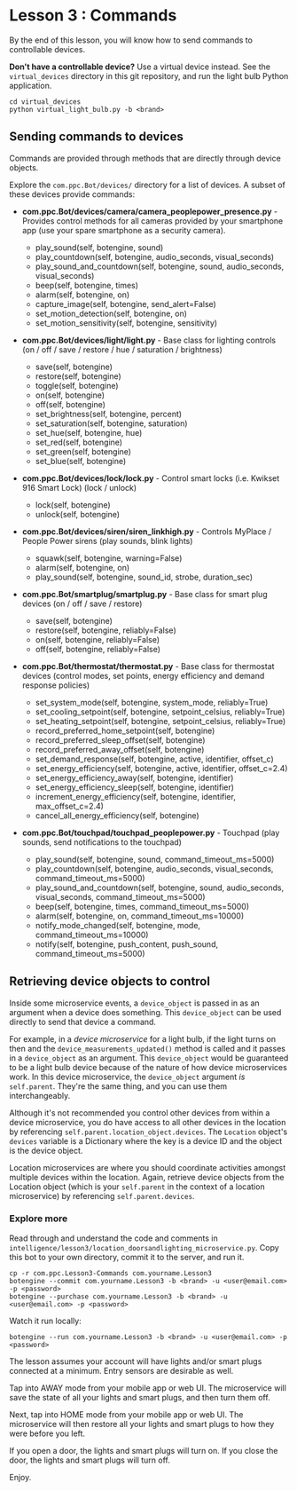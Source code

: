 # Lesson 3 : Commands

By the end of this lesson, you will know how to send commands to controllable devices.

**Don't have a controllable device?** Use a virtual device instead. See the `virtual_devices` directory in this git repository, and run the light bulb Python application.

    cd virtual_devices
    python virtual_light_bulb.py -b <brand>

## Sending commands to devices

Commands are provided through methods that are directly through device objects. 

Explore the `com.ppc.Bot/devices/` directory for a list of devices. A subset of these devices provide commands:

* **com.ppc.Bot/devices/camera/camera_peoplepower_presence.py**     - Provides control methods for all cameras provided by your smartphone app (use your spare smartphone as a security camera).
    * play_sound(self, botengine, sound)
    * play_countdown(self, botengine, audio_seconds, visual_seconds)
    * play_sound_and_countdown(self, botengine, sound, audio_seconds, visual_seconds)
    * beep(self, botengine, times)
    * alarm(self, botengine, on)
    * capture_image(self, botengine, send_alert=False)
    * set_motion_detection(self, botengine, on)
    * set_motion_sensitivity(self, botengine, sensitivity)
    
* **com.ppc.Bot/devices/light/light.py**                            - Base class for lighting controls (on / off / save / restore / hue / saturation / brightness)
    * save(self, botengine)
    * restore(self, botengine)
    * toggle(self, botengine)
    * on(self, botengine)
    * off(self, botengine)
    * set_brightness(self, botengine, percent)
    * set_saturation(self, botengine, saturation)
    * set_hue(self, botengine, hue)
    * set_red(self, botengine)
    * set_green(self, botengine)
    * set_blue(self, botengine)
    
* **com.ppc.Bot/devices/lock/lock.py**                              - Control smart locks (i.e. Kwikset 916 Smart Lock) (lock / unlock)
    * lock(self, botengine)
    * unlock(self, botengine)

* **com.ppc.Bot/devices/siren/siren_linkhigh.py**                   - Controls MyPlace / People Power sirens (play sounds, blink lights)
    * squawk(self, botengine, warning=False)
    * alarm(self, botengine, on)
    * play_sound(self, botengine, sound_id, strobe, duration_sec)

* **com.ppc.Bot/smartplug/smartplug.py**                            - Base class for smart plug devices (on / off / save / restore)
    * save(self, botengine)
    * restore(self, botengine, reliably=False)
    * on(self, botengine, reliably=False)
    * off(self, botengine, reliably=False)

* **com.ppc.Bot/thermostat/thermostat.py**                          - Base class for thermostat devices (control modes, set points, energy efficiency and demand response policies)
    * set_system_mode(self, botengine, system_mode, reliably=True)
    * set_cooling_setpoint(self, botengine, setpoint_celsius, reliably=True)
    * set_heating_setpoint(self, botengine, setpoint_celsius, reliably=True)
    * record_preferred_home_setpoint(self, botengine)
    * record_preferred_sleep_offset(self, botengine)
    * record_preferred_away_offset(self, botengine)
    * set_demand_response(self, botengine, active, identifier, offset_c)
    * set_energy_efficiency(self, botengine, active, identifier, offset_c=2.4)
    * set_energy_efficiency_away(self, botengine, identifier)
    * set_energy_efficiency_sleep(self, botengine, identifier)
    * increment_energy_efficiency(self, botengine, identifier, max_offset_c=2.4)
    * cancel_all_energy_efficiency(self, botengine)

* **com.ppc.Bot/touchpad/touchpad_peoplepower.py**                  - Touchpad (play sounds, send notifications to the touchpad)
    * play_sound(self, botengine, sound, command_timeout_ms=5000)
    * play_countdown(self, botengine, audio_seconds, visual_seconds, command_timeout_ms=5000)
    * play_sound_and_countdown(self, botengine, sound, audio_seconds, visual_seconds, command_timeout_ms=5000)
    * beep(self, botengine, times, command_timeout_ms=5000)
    * alarm(self, botengine, on, command_timeout_ms=10000)
    * notify_mode_changed(self, botengine, mode, command_timeout_ms=10000)
    * notify(self, botengine, push_content, push_sound, command_timeout_ms=5000)
    
## Retrieving device objects to control

Inside some microservice events, a `device_object` is passed in as an argument when a device does something. This `device_object` can be used directly to send that device a command. 

For example, in a *device microservice* for a light bulb, if the light turns on then and the `device_measurements_updated()` method is called and it passes in a `device_object` as an argument.  This `device_object` would be guaranteed to be a light bulb device because of the nature of how device microservices work. In this device microservice, the `device_object` argument *is* `self.parent`. They're the same thing, and you can use them interchangeably.

Although it's not recommended you control other devices from within a device microservice, you do have access to all other devices in the location by referencing `self.parent.location_object.devices`. The `Location` object's `devices` variable is a Dictionary where the key is a device ID and the object is the device object.

Location microservices are where you should coordinate activities amongst multiple devices within the location. Again, retrieve device objects from the Location object (which is your `self.parent` in the context of a location microservice) by referencing `self.parent.devices`. 


### Explore more

Read through and understand the code and comments in `intelligence/lesson3/location_doorsandlighting_microservice.py`. Copy this bot to your own directory, commit it to the server, and run it.

    cp -r com.ppc.Lesson3-Commands com.yourname.Lesson3
    botengine --commit com.yourname.Lesson3 -b <brand> -u <user@email.com> -p <password>
    botengine --purchase com.yourname.Lesson3 -b <brand> -u <user@email.com> -p <password>

Watch it run locally:

    botengine --run com.yourname.Lesson3 -b <brand> -u <user@email.com> -p <password>
    
The lesson assumes your account will have lights and/or smart plugs connected at a minimum. Entry sensors are desirable as well.

Tap into AWAY mode from your mobile app or web UI. The microservice will save the state of all your lights and smart plugs, and then turn them off.

Next, tap into HOME mode from your mobile app or web UI. The microservice will then restore all your lights and smart plugs to how they were before you left.

If you open a door, the lights and smart plugs will turn on.  If you close the door, the lights and smart plugs will turn off.

Enjoy.